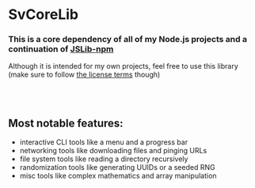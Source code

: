 # SvCoreLib
### This is a core dependency of all of my Node.js projects and a continuation of [JSLib-npm](https://github.com/Sv443/JSLib-npm)
Although it is intended for my own projects, feel free to use this library (make sure to follow [the license terms](https://sv443.net/license) though)

<br><br>

## Most notable features:
- interactive CLI tools like a menu and a progress bar
- networking tools like downloading files and pinging URLs
- file system tools like reading a directory recursively
- randomization tools like generating UUIDs or a seeded RNG
- misc tools like complex mathematics and array manipulation
